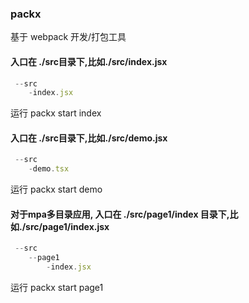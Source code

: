 ### packx

基于 webpack 开发/打包工具


#### 入口在 ./src目录下,比如./src/index.jsx

```js
 --src
    -index.jsx
```

运行 packx start index

#### 入口在 ./src目录下,比如./src/demo.jsx

```js
 --src
    -demo.tsx
```

运行 packx start demo


#### 对于mpa多目录应用, 入口在 ./src/page1/index 目录下,比如./src/page1/index.jsx
```js
 --src
    --page1
        -index.jsx
```

运行 packx start page1
